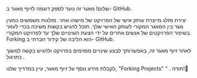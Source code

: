 שלום!
מאגר זה נועד לספק דוגמה לזיוף מאגר ב- GitHub.

יצירת מזלג מייצרת עותק אישי של הפרויקט של מישהו אחר. מזלגות משמשים כמעין גשר בין המאגר המקורי לעותק האישי שלך. תוכל להגיש בקשות משיכה בכדי לעזור בשיפור הפרויקטים של אנשים אחרים על ידי הצעת השינויים שלך עד לפרויקט המקורי. Forking הוא הליבה של קידוד חברתי ב- GitHub.

לאחר זיוף מאגר זה, באפשרותך לבצע שינויים מסוימים בפרויקט ולהגיש בקשה למשוך כתרגול .

לקבלת מידע נוסף על זיוף מאגר, עיין במדריך שלנו, "Forking Projects" " . תודה!💖
